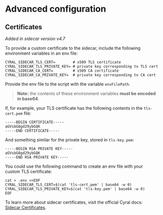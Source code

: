 # Advanced configuration

## Certificates

_Added in sidecar version v4.7_

To provide a custom certificate to the sidecar, include the following
environment variables in an env file:

```shell
CYRAL_SIDECAR_TLS_CERT=        # x509 TLS certificate
CYRAL_SIDECAR_TLS_PRIVATE_KEY= # private key corresponding to TLS cert
CYRAL_SIDECAR_CA_CERT=         # x509 CA certificate
CYRAL_SIDECAR_CA_PRIVATE_KEY=  # private key corresponding to CA cert
```

Provide the env file to the script with the variable `envFilePath`.

> **Note:** the contents of these environment variables **must be encoded in base64**.

If, for example, your TLS certificate has the following contents in the
`tls-cert.pem` file:

```
-----BEGIN CERTIFICATE-----
aGVsbG8gd29ybGQK
-----END CERTIFICATE-----
```

And something similar for the private key, stored in `tls-key.pem`:

```
-----BEGIN RSA PRIVATE KEY-----
aGVsbG8gd29ybGQK
-----END RSA PRIVATE KEY-----
```

You could use the following command to create an env file with your custom TLS
certificate:

```
cat > .env <<EOF
CYRAL_SIDECAR_TLS_CERT=$(cat 'tls-cert.pem' | base64 -w 0)
CYRAL_SIDECAR_TLS_PRIVATE_KEY=$(cat 'tls-key.pem' | base64 -w 0)
EOF
```

To learn more about sidecar certificates, visit the official Cyral docs:
[Sidecar Certificates](https://cyral.com/docs/sidecars/sidecar-certificates).
